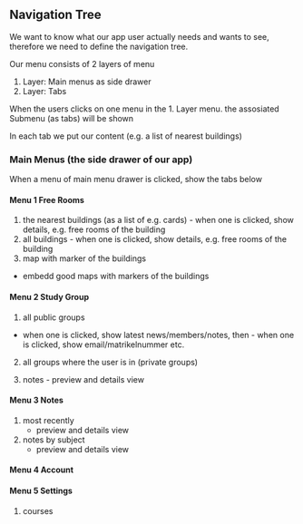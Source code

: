 ## Navigation Tree ##

We want to know what our app user actually needs and wants to see, therefore we need to define the navigation tree.

Our menu consists of 2 layers of menu

1. Layer: Main menus as side drawer
2. Layer: Tabs 

When the users clicks on one menu in the 1. Layer menu. the assosiated Submenu (as tabs) will be shown

In each tab we put our content (e.g. a list of nearest buildings) 


### Main Menus (the side drawer of our app) ###

When a menu of main menu drawer is clicked, show the tabs below

#### Menu 1 Free Rooms ####
  1. the nearest buildings (as a list of e.g. cards)
    - when one is clicked, show details, e.g. free rooms of the building
  2. all buildings
    - when one is clicked, show details, e.g. free rooms of the building
  3. map with marker of the buildings
   - embedd good maps with markers of the buildings
  
#### Menu 2 Study Group ####
  1. all public groups
   - when one is clicked, show latest news/members/notes, then - when one is clicked, show email/matrikelnummer etc.
  2. all groups where the user is in (private groups)

  3. notes
    - preview and details view
  
#### Menu 3 Notes ####
  1. most recently
      - preview and details view
  2. notes by subject
      - preview and details view
      
#### Menu 4 Account ####

#### Menu 5 Settings ####
  1. courses
